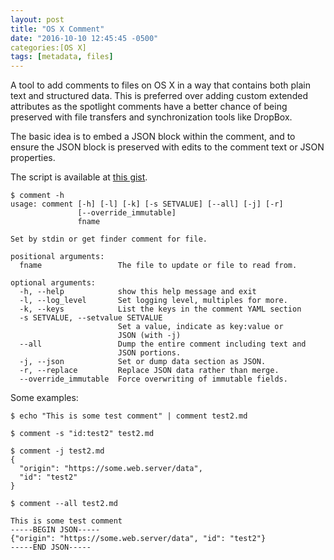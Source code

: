 ```yaml
---
layout: post
title: "OS X Comment"
date: "2016-10-10 12:45:45 -0500"
categories:[OS X]
tags: [metadata, files]
---
```


A tool to add comments to files on OS X in a way that contains both plain text and structured data. This is preferred over adding custom extended attributes as the spotlight comments have a better chance of being preserved with file transfers and synchronization tools like DropBox.

<!--break-->

The basic idea is to embed a JSON block within the comment, and to ensure the JSON block is preserved with edits to the comment text or JSON properties.

The script is available at [this gist](https://gist.github.com/datadavev/b6289c7edcd831b3ba75c6d11347e4ff).

~~~ plain
$ comment -h
usage: comment [-h] [-l] [-k] [-s SETVALUE] [--all] [-j] [-r]
               [--override_immutable]
               fname

Set by stdin or get finder comment for file.

positional arguments:
  fname                 The file to update or file to read from.

optional arguments:
  -h, --help            show this help message and exit
  -l, --log_level       Set logging level, multiples for more.
  -k, --keys            List the keys in the comment YAML section
  -s SETVALUE, --setvalue SETVALUE
                        Set a value, indicate as key:value or
                        JSON (with -j)
  --all                 Dump the entire comment including text and
                        JSON portions.
  -j, --json            Set or dump data section as JSON.
  -r, --replace         Replace JSON data rather than merge.
  --override_immutable  Force overwriting of immutable fields.
~~~

Some examples:

~~~ plaint
$ echo "This is some test comment" | comment test2.md

$ comment -s "id:test2" test2.md

$ comment -j test2.md
{
  "origin": "https://some.web.server/data",
  "id": "test2"
}

$ comment --all test2.md

This is some test comment
-----BEGIN JSON-----
{"origin": "https://some.web.server/data", "id": "test2"}
-----END JSON-----
~~~
